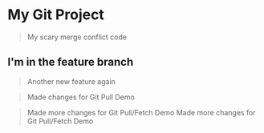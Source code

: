 # My Git Project

> My scary merge conflict code

## I'm in the feature branch

> Another new feature again

> Made changes for Git Pull Demo

> Made more changes for Git Pull/Fetch Demo
> Made more changes for Git Pull/Fetch Demo
